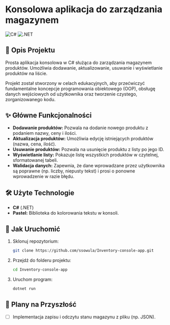 # Konsolowa aplikacja do zarządzania magazynem

![C#](https://img.shields.io/badge/C%23-239120?style=for-the-badge&logo=c-sharp&logoColor=white)
![.NET](https://img.shields.io/badge/.NET-512BD4?style=for-the-badge&logo=dotnet&logoColor=white)

## 📖 Opis Projektu

Prosta aplikacja konsolowa w C# służąca do zarządzania magazynem produktów. Umożliwia dodawanie, aktualizowanie, usuwanie i wyświetlanie produktów na liście.

Projekt został stworzony w celach edukacyjnych, aby przećwiczyć fundamentalne koncepcje programowania obiektowego (OOP), obsługę danych wejściowych od użytkownika oraz tworzenie czystego, zorganizowanego kodu.

## ✨ Główne Funkcjonalności

- **Dodawanie produktów:** Pozwala na dodanie nowego produktu z podaniem nazwy, ceny i ilości.
- **Aktualizacja produktów:** Umożliwia edycję istniejących produktów (nazwa, cena, ilość).
- **Usuwanie produktów:** Pozwala na usunięcie produktu z listy po jego ID.
- **Wyświetlanie listy:** Pokazuje listę wszystkich produktów w czytelnej, sformatowanej tabeli.
- **Walidacja danych:** Zapewnia, że dane wprowadzane przez użytkownika są poprawne (np. liczby, niepusty tekst) i prosi o ponowne wprowadzenie w razie błędu.

## 🛠️ Użyte Technologie

- **C#** (.NET)
- **Pastel:** Biblioteka do kolorowania tekstu w konsoli.

## 🚀 Jak Uruchomić

1.  Sklonuj repozytorium:
    ```bash
    git clone https://github.com/ssowula/Inventory-console-app.git
    ```
2.  Przejdź do folderu projektu:
    ```bash
    cd Inventory-console-app
    ```
3.  Uruchom program:
    ```bash
    dotnet run
    ```

## 🎯 Plany na Przyszłość

- [ ] Implementacja zapisu i odczytu stanu magazynu z pliku (np. JSON).
